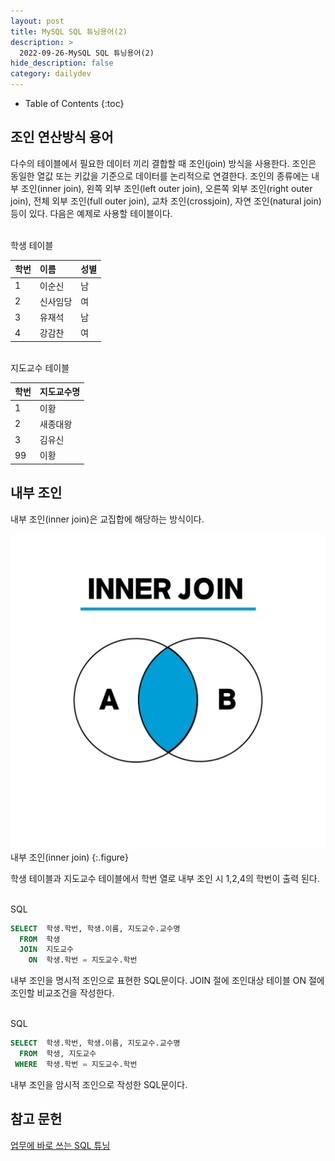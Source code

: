 ```yaml
---
layout: post
title: MySQL SQL 튜닝용어(2)
description: >
  2022-09-26-MySQL SQL 튜닝용어(2)
hide_description: false
category: dailydev
---
```


- Table of Contents
{:toc}

## 조인 연산방식 용어
다수의 테이블에서 필요한 데이터 끼리 결합할 때 조인(join) 방식을 사용한다. 조인은 동일한 열값 또는 키값을 기준으로 데이터를 논리적으로 연결한다. 조인의 종류에는 내부 조인(inner join), 왼쪽 외부 조인(left outer join), 오른쪽 외부 조인(right outer join), 전체 외부 조인(full outer join), 교차 조인(crossjoin), 자연 조인(natural join) 등이 있다.
다음은 예제로 사용할 테이블이다.

<br>학생 테이블 

| 학번 | 이름   | 성별 |  
|:--- | :--- | :--- | 
| 1 | 이순신 | 남 |
| 2 | 신사임당 | 여 |
| 3 | 유재석 | 남 |
| 4 | 강감찬 | 여 |

<br>지도교수 테이블 

| 학번 | 지도교수명 |  
|:--- | :--- |  
| 1 | 이황 |
| 2 | 새종대왕 | 
| 3 | 김유신 | 
| 99 | 이황 | 

## 내부 조인
내부 조인(inner join)은 교집합에 해당하는 방식이다.

![800X480](/assets/img/blog/SQL_INNER_JOIN.png)
<br>  내부 조인(inner join)
{:.figure}

학생 테이블과 지도교수 테이블에서 학번 열로 내부 조인 시 1,2,4의 학번이 출력 된다.

<br>SQL
```sql
SELECT  학생.학번, 학생.이름, 지도교수.교수명
  FROM  학생
  JOIN  지도교수
    ON  학생.학번 = 지도교수.학번
```
내부 조인을 명시적 조인으로 표현한 SQL문이다.  JOIN 절에 조인대상 테이블 ON 절에 조인할 비교조건을 작성한다.

<br>SQL
```sql
SELECT  학생.학번, 학생.이름, 지도교수.교수명
  FROM  학생, 지도교수
 WHERE  학생.학번 = 지도교수.학번
```
내부 조인을 암시적 조인으로 작성한 SQL문이다.

## 참고 문헌

[업무에 바로 쓰는 SQL 튜닝](http://www.yes24.com/Product/Goods/102382080)